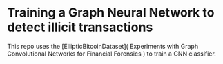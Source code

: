 # Training a Graph Neural Network to detect illicit transactions

This repo uses the [EllipticBitcoinDataset](
Experiments with Graph Convolutional Networks for Financial Forensics
) to train a GNN classifier.
